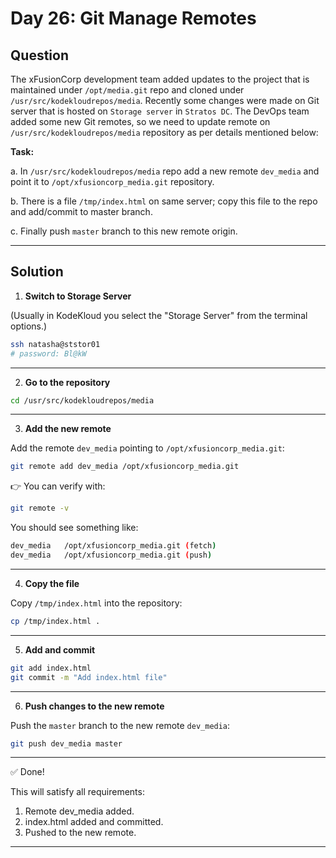 # Day 26: Git Manage Remotes

## Question

The xFusionCorp development team added updates to the project that is maintained under `/opt/media.git` repo and cloned under `/usr/src/kodekloudrepos/media`. Recently some changes were made on Git server that is hosted on `Storage server` in `Stratos DC`. The DevOps team added some new Git remotes, so we need to update remote on `/usr/src/kodekloudrepos/media` repository as per details mentioned below:

**Task:**

a. In `/usr/src/kodekloudrepos/media` repo add a new remote `dev_media` and point it to `/opt/xfusioncorp_media.git` repository.

b. There is a file `/tmp/index.html` on same server; copy this file to the repo and add/commit to master branch.

c. Finally push `master` branch to this new remote origin.

---

## Solution

1. **Switch to Storage Server**

(Usually in KodeKloud you select the "Storage Server" from the terminal options.)

```bash
ssh natasha@ststor01
# password: Bl@kW
```

---

2. **Go to the repository**

```bash
cd /usr/src/kodekloudrepos/media
```

---

3. **Add the new remote**

Add the remote `dev_media` pointing to `/opt/xfusioncorp_media.git`:

```bash
git remote add dev_media /opt/xfusioncorp_media.git
```
👉 You can verify with:

```bash
git remote -v
```
You should see something like:

```bash
dev_media   /opt/xfusioncorp_media.git (fetch)
dev_media   /opt/xfusioncorp_media.git (push)
```
---

4. **Copy the file**

Copy `/tmp/index.html` into the repository:

```bash
cp /tmp/index.html .
```

---

5. **Add and commit**

```bash
git add index.html
git commit -m "Add index.html file"
```

---

6. **Push changes to the new remote**

Push the `master` branch to the new remote `dev_media`:
```bash
git push dev_media master
```
---

✅ Done!

This will satisfy all requirements:
1. Remote dev_media added.
2. index.html added and committed.
3. Pushed to the new remote.

---
